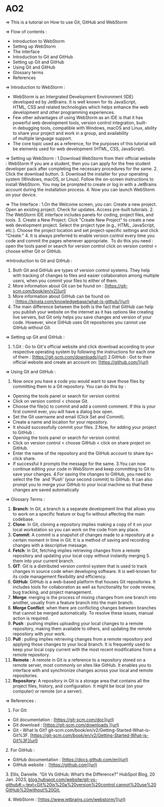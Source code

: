 # AO2
=> This is a tutorial on How to use Git, GitHub and WebStorm

=> Flow of contents :
- Introduction to WebStorm
- Setting up WebStorm
- The interface
- Introduction to Git and GitHub
- Setting up Git and GitHub
- Using Git and GitHub
- Glossary terms 
- References

=> Introduction to WebStorm :
- WebStorm is an Intergrated Development Environment (IDE) developed ed by JetBrains. It is well known for its JavaScript, HTML, CSS and related technologies which helps enhance the web development and other programming experiences.
- Few other advantages of using WebStorm as an IDE is that it has powerful web development tools, version control integration, built-in debugging tools, compatible with Windows, macOS and Linux, ability to share your project and work in a group, and availability of multiple language support.
- The core topic used as a reference, for the purposes of this tutorial will be elements used for web development (HTML, CSS, JavaScript).

=> Setting up WebStorm :
1.Download WebStorm from their official website : WebStorm
If you are a student, then you can apply for the free student developer pack after completing the necessary procedures for the same.
2. Click the download button.
3. Download the installer for your operating system (Windows, macOS, or Linux).
Follow the on-screen instructions to install WebStorm.
You may be prompted to create or log in with a JetBrains account during the installation process.
4. Now you can launch WebStorm on your device.

=> The Interface :
1.On the Welcome screen, you can:
Create a new project.
Open an existing project.
Check for updates.
Access pre-built tutorials.
2. The WebStorm IDE interface includes panels for coding, project files, and tools.
3. Create a New Project:
Click "Create New Project" to create a new web development project.
Select the project type (e.g., HTML, JavaScript, etc.).
Choose the project location and set project-specific settings and click "Create."
4. It is always preferred to enable version control every time you code and commit the pages whenever appropriate. 
To do this you need : open the tools panel or search for version control click on version control < choose either Git or GitHub.

=>Introduction to Git and GitHub :
1. Both Git and GitHub are types of version control systems. They help with tracking of changes to files and easier collaboration among multiple users, when you commit your files to either of them.
2. More information about Git can be found on : [https://git-scm.com/book/en/v2](url)
3. More information about GitHub can be found on : [https://kinsta.com/knowledgebase/what-is-github/](url)
4. The main difference between the both is the fact that GitHub can help you publish your website on the internet as it has options like creating live servers, but Git only helps you save changes and version of your code. However, since GitHub uses Git repositories you cannot use GitHub without Git.

=> Setting up Git and GitHub :
1. 1.Git :
Go to Git's official website and click download according to your respective operating system by following the instructions for each one of them : [https://git-scm.com/downloads](url)
2.GitHub :
Got to their official website and create an account on: [https://github.com/](url)

=> Using Git and GitHub :
1. Now once you have a code you would want to save those files by committing them to a Git repository. You can do this by :
- Opening the tools panel or search for version control.
- Click on version control < choose Git.
- Choose the file(s) to commit and add a commit comment. If this is your first commit ever, you will have a dialog box open.
- Set the Git username and email (Click Set and Commit).
- Create a name and location for your repository.
- It should successfully commit your files.
2.Now, for adding your project to GitHub :
- Opening the tools panel or search for version control.
- Click on version control < choose GitHub < click on share project on GitHub.
- Enter the name of the repository and the GitHub account to share by< click share.
- If successful it prompts the message for the same.
3.You can now continue editing your code in WebStorm and keep committing to Git to save your changes.
4.For saving the changes to GitHub, you need to select the file  and 'Push' (your second commit) to GitHub. It can also prompt you to merge your GitHub to your local machine so that these changes are saved automatically

=> Glossary Terms :
1. **Branch**: In Git, a branch is a separate development line that allows you to work on a specific feature or bug fix without affecting the main codebase.
2. **Clone**: In Git, cloning a repository implies making a copy of it on your local workstation so you can work on the code from any place.
3. **Commit**: A commit is a snapshot of changes made to a repository at a certain moment in time in Git. It is a method of saving and recording changes with a descriptive message.
4. **Fetch**: In Git, fetching implies retrieving changes from a remote repository and updating your local copy without instantly merging 5. them into your current branch.
6. **GIT**: Git is a distributed version control system that is used to track changes in source code when developing software. It is well-known for its code management flexibility and efficiency.
7. **GitHub**: GitHub is a web-based platform that houses Git repositories. It includes tools for collaboration as well as functionality for code review, bug tracking, and project management.
8. **Merge**: merging is the process of mixing changes from one branch into another, usually from a feature branch into the main branch.
9. **Merge Conflict**: when there are conflicting changes between branches that cannot be merged automatically. To resolve these issues, manual action is required.
10. **Push** : pushing implies uploading your local changes to a remote repository, making them available to others, and updating the remote repository with your work.
11. **Pull** : pulling implies retrieving changes from a remote repository and applying those changes to your local branch. It is frequently used to keep your local copy current with the most recent modifications from a remote repository.
12. **Remote** : A remote in Git is a reference to a repository stored on a remote server, most commonly on sites like GitHub. It enables you to interface with and synchronize changes across your local and remote repositories.
13. **Repository**: A repository in Git is a storage area that contains all the project files, history, and configuration. It might be local (on your computer) or remote (on a server).

=> References :
1. For Git:
- Git documentation : [https://git-scm.com/doc​](url)
- Git download : [https://git-scm.com/downloads ](url)
- Git - What Is Git? git-scm.com/book/en/v2/Getting-Started-What-is-Git%3F. [https://git-scm.com/book/en/v2/Getting-Started-What-is-Git%3F](url)

2. For GitHub :
- GitHub documentation : [https://docs.github.com/en](url)
- GitHub website :  [https://github.com](url)

3. Ellis, Danielle. “Git Vs GitHub: What’s the Difference?” HubSpot Blog, 20 Jan. 2023, [blog.hubspot.com/website/git-vs-github#:~:text=Git%20is%20a%20version%20control,cannot%20use%20GitHub%20without%20Git.](url)

4. WebStorm : [https://www.jetbrains.com/webstorm/](url)
